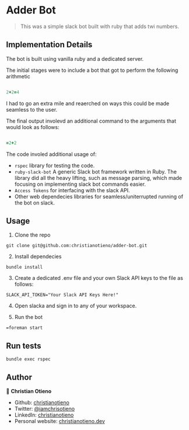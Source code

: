 # Adder Bot

> This was a simple slack bot built with ruby that adds twi numbers.

## Implementation Details

The bot is built using vanilla ruby and a dedicated server.

The initial stages were to include a bot that got to perform the following arithmetic

```ruby

2+2=4

```

I had to go an extra mile and reaerched on ways this could be made seamless to the user.

The final output involevd an additional command to the arguments that would look as follows:

```ruby

=2+2

```

The code involed additional usage of:

- `rspec` library for testing the code.
- `ruby-slack-bot` A generic Slack bot framework written in Ruby. The library did all the heavy lifting, such as message parsing, which made focusing on implementing slack bot commands easier.
- `Access Tokens` for interfacing with the slack API.
- Other web dependecies libraries for seamless/uniterrupted running of the bot on slack.


## Usage

1. Clone the repo

```git
git clone git@github.com:christianotieno/adder-bot.git
```

2. Install dependecies

```terminal
bundle install

```

3. Create a dedicated .env file and your own Slack API keys to the file as follows:

```
SLACK_API_TOKEN="Your Slack API Keys Here!"
```

4. Open slacka and sign in to any of your workspace.

5. Run the bot 

```terminal
=foreman start
```

## Run tests

```terminal
bundle exec rspec
```

## Author

👤 **Christian Otieno**

- Github: [christianotieno](https://github.com/christianotieno)
- Twitter: [@iamchrisotieno](https://twitter.com/iamchrisotieno)
- LinkedIn: [christianotieno](https://www.linkedin.com/in/christianotieno/)
- Personal website: [christianotieno.dev](https://christianotieno.dev/)

